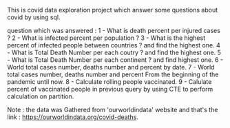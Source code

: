 This is covid data exploration project which answer some questions about covid by using sql.

question which was answered :
 1 - What is death percent per injured cases ?
 2 - What is infected percent per population ?
 3 - What is the highest percent of infected people between countries ? and find the highest one. 
 4 - What is Total Death Number per each coutry ? and find the highest one.
 5 - What is Total Death Number per each continent ? and find highest one.
 6 - World total cases number, deaths number and percent by date.
 7 - World total cases number, deaths number and percent From the beginning of the pandemic until now.
 8 - Calculate rolling people vaccinated.
 9 - Calulate percent of vaccinated people in previous query by using CTE to perform calculation on partition.
 
 Note : the data was Gathered from 'ourworldindata' website and that's the link : https://ourworldindata.org/covid-deaths. 

